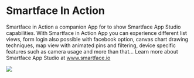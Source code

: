 Smartface In Action
===============

Smartface in Action a companion App for to show Smartface App Studio capabilities. With Smartface in Action App you can experience different list views, form login also possible with facebook option, canvas chart drawing techniques, map view with animated pins and filtering, device specific features such as camera usage and more than that…
Learn more about Smartface App Studio at www.smartface.io

![](https://raw.github.com/smartface/Market-Ready-Apps/master/SmartfaceInAction/SmartfaceInAction-ss1.png)

